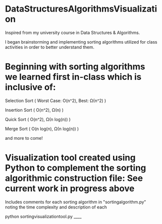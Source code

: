 # DataStructuresAlgorithmsVisualization

Inspired from my university course in Data Structures & Algorithms.

I began brainstorming and implementing sorting algorithms utilized for class activities in order to better understand them.

# Beginning with sorting algorithms we learned first in-class which is inclusive of:
Selection Sort ( Worst Case: O(n^2), Best: Ω(n^2) )

Insertion Sort ( O(n^2), Ω(n) )

Quick Sort ( O(n^2), Ω(n log(n)) )

Merge Sort ( O(n log(n), Ω(n log(n)) )

and more to come!

# Visualization tool created using Python to complement the sorting algorithmic construction file: See current work in progress above 

Includes comments for each sorting algorithm in "sortingalgorithm.py" noting the time complexity and description of each


python sortingvisualizationtool.py ____
